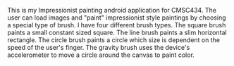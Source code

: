 This is my Impressionist painting android application for CMSC434. The user can load images and "paint" impressionist style paintings by choosing a special type of brush.
I have four different brush types. The square brush paints a small constant sized square. The line brush paints a slim horizontal rectangle.
The circle brush paints a circle which size is dependent on the speed of the user's finger. The gravity brush uses the device's accelerometer
to move a circle around the canvas to paint color.
